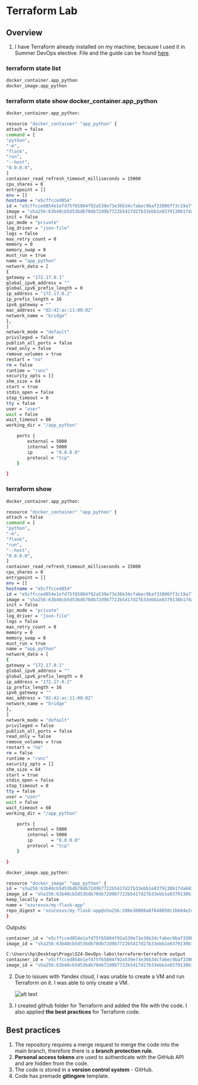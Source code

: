# Terraform Lab

## Overview

1. I have Terraform already installed on my machine, because I used it in Summer DevOps elective. File and the guide can be found [here](https://github.com/Ozurexus/DevOps-Labs-Summer/blob/lab5/lab5).

### terraform state list

```bash
docker_container.app_python
docker_image.app_python
```

### terraform state show docker_container.app_python

```bash
docker_container.app_python:

resource "docker_container" "app_python" {
attach = false
command = [
"python",
"-m",
"flask",
"run",
"--host",
"0.0.0.0",
]
container_read_refresh_timeout_milliseconds = 15000
cpu_shares = 0
entrypoint = []
env = []
hostname = "e5cffcced854"
id = "e5cffcced854e1efd75f65804f92a539e73e36b34cfabec9baf33806ff3c19a7"
image = "sha256:63b40cb5d53bdb70db72d9b7722b5417d27b33ebb1e8379130b17da6838c6d7f"
init = false
ipc_mode = "private"
log_driver = "json-file"
logs = false
max_retry_count = 0
memory = 0
memory_swap = 0
must_run = true
name = "app_python"
network_data = [
{
gateway = "172.17.0.1"
global_ipv6_address = ""
global_ipv6_prefix_length = 0
ip_address = "172.17.0.2"
ip_prefix_length = 16
ipv6_gateway = ""
mac_address = "02:42:ac:11:00:02"
network_name = "bridge"
},
]
network_mode = "default"
privileged = false
publish_all_ports = false
read_only = false
remove_volumes = true
restart = "no"
rm = false
runtime = "runc"
security_opts = []
shm_size = 64
start = true
stdin_open = false
stop_timeout = 0
tty = false
user = "user"
wait = false
wait_timeout = 60
working_dir = "/app_python"

    ports {
        external = 5000
        internal = 5000
        ip       = "0.0.0.0"
        protocol = "tcp"
    }

}
```

### terraform show

```bash
docker_container.app_python:

resource "docker_container" "app_python" {
attach = false
command = [
"python",
"-m",
"flask",
"run",
"--host",
"0.0.0.0",
]
container_read_refresh_timeout_milliseconds = 15000
cpu_shares = 0
entrypoint = []
env = []
hostname = "e5cffcced854"
id = "e5cffcced854e1efd75f65804f92a539e73e36b34cfabec9baf33806ff3c19a7"
image = "sha256:63b40cb5d53bdb70db72d9b7722b5417d27b33ebb1e8379130b17da6838c6d7f"
init = false
ipc_mode = "private"
log_driver = "json-file"
logs = false
max_retry_count = 0
memory = 0
memory_swap = 0
must_run = true
name = "app_python"
network_data = [
{
gateway = "172.17.0.1"
global_ipv6_address = ""
global_ipv6_prefix_length = 0
ip_address = "172.17.0.2"
ip_prefix_length = 16
ipv6_gateway = ""
mac_address = "02:42:ac:11:00:02"
network_name = "bridge"
},
]
network_mode = "default"
privileged = false
publish_all_ports = false
read_only = false
remove_volumes = true
restart = "no"
rm = false
runtime = "runc"
security_opts = []
shm_size = 64
start = true
stdin_open = false
stop_timeout = 0
tty = false
user = "user"
wait = false
wait_timeout = 60
working_dir = "/app_python"

    ports {
        external = 5000
        internal = 5000
        ip       = "0.0.0.0"
        protocol = "tcp"
    }

}

docker_image.app_python:

resource "docker_image" "app_python" {
id = "sha256:63b40cb5d53bdb70db72d9b7722b5417d27b33ebb1e8379130b17da6838c6d7fozurexus/my-flask-app"
image_id = "sha256:63b40cb5d53bdb70db72d9b7722b5417d27b33ebb1e8379130b17da6838c6d7f"
keep_locally = false
name = "ozurexus/my-flask-app"
repo_digest = "ozurexus/my-flask-app@sha256:208e30808a8f648850c1bb64e2cf5816642aa4263866d640f8e5c04e19195d83"
}
```

Outputs:

```bash
container_id = "e5cffcced854e1efd75f65804f92a539e73e36b34cfabec9baf33806ff3c19a7"
image_id = "sha256:63b40cb5d53bdb70db72d9b7722b5417d27b33ebb1e8379130b17da6838c6d7fozurexus/my-flask-app"

C:\Users\hp\Desktop\Progs\S24-DevOps-labs\terraform>terraform output
container_id = "e5cffcced854e1efd75f65804f92a539e73e36b34cfabec9baf33806ff3c19a7"
image_id = "sha256:63b40cb5d53bdb70db72d9b7722b5417d27b33ebb1e8379130b17da6838c6d7fozurexus/my-flask-app"
```

2. Due to issues with Yandex cloud, I was unable to create a VM and run Terraform on it. I was able to only create a VM.

    ![alt text](https://i.ibb.co/wrjwWL3/Yandex-Cloud.png)

3. I created github folder for Terraform and added the file with the code. I also applied **the best practices** for Terraform code.

## Best practices

1. The repository requires a merge request to merge the code into the main branch, therefore there is a **branch protection rule**.
2. **Personal access tokens** are used to authenticate with the GitHub API and are hidden from the code.
3. The code is stored in a **version control system** - GitHub.
4. Code has premade **gitingore** template.
